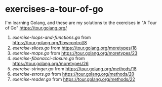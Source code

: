 # exercises-a-tour-of-go
I'm learning Golang, and these are my solutions to the exercises in "A Tour of Go" https://tour.golang.org/

1. *exercise-loops-and-functions.go* from https://tour.golang.org/flowcontrol/8
2. *exercise-slices.go* from https://tour.golang.org/moretypes/18
3. *exercise-maps.go* from https://tour.golang.org/moretypes/23
4. *exercise-fibonacci-closure.go* from https://tour.golang.org/moretypes/26
5. *exercise-stringer.go* from https://tour.golang.org/methods/18
6. *exercise-errors.go* from https://tour.golang.org/methods/20
7. *exercise-reader.go* from https://tour.golang.org/methods/22
